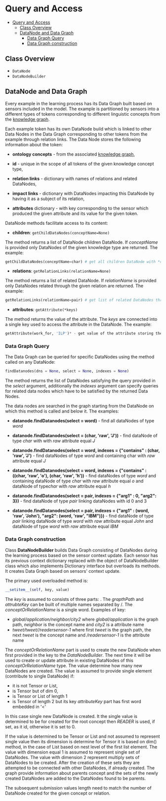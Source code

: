 # Query and Access

- [Query and Access](#query-and-access)
  - [Class Overview](#class-overview)
  - [DataNode and Data Graph](#datanode-and-data-graph)
    - [Data Graph Query](#data-graph-query)
    - [Data Graph construction](#data-graph-construction)

## Class Overview

- `DataNode`
- `DataNodeBuilder`

## DataNode and Data Graph

Every example in the learning process has its Data Graph built based on sensors included in the model.
The example is partitioned by sensors into a different types of tokens corresponding to different linguistic concepts from the [knowledge graph](KNOWLEDGE.md).

Each example token has its own DataNode build which is linked to other Data Nodes in the Data Graph corresponding to other tokens from the example through relation links. The Data Node stores the following information about the token:

- **ontology concepts**  - from the associated [knowledge graph](KNOWLEDGE.md),

- **id** - unique in the scope of all tokens of the given knowledge concept type,

- **relation links**  - dictionary with names of relations and related DataNodes,

- **impact links** - dictionary with DataNodes impacting this DataNode by having it as a subject of its relation,

- **attributes** dictionary - with key corresponding to the sensor which produced the given attribute and its value for the given token.

DataNode methods facilitate access to its content:

- **children**: `getChildDataNodes(conceptName=None)`

The method returns a list of DataNode children DataNode. If *conceptName* is provided only DataNodes of the given knowledge type are returned. The example:

```python
getChildDataNodes(conceptName=char) # get all children DataNode with *char* type
```

- **relations**: `getRelationLinks(relationName=None)`

The method returns a list of related DataNode. If *relationName* is provided only DataNodes related through the given relation are returned. The example:

```python
getRelationLinks(relationName=pair) # get list of related DataNodes through *pair* relation
```

- **attributes**: `getAttribute(*keys)`

The method returns the value of the attribute. The *keys* are connected into a single key used to access the attribute in the DataNode. The example:

```python
getAttribute(work_for, 'ILP')* - get value of the attribute storing the result of the ILP solver solution for the concept *work_for*
```

### Data Graph Query

The Data Graph can be queried for specific DataNodes using the method called on any DataNode:

```python
findDatanodes(dns = None, select = None, indexes = None)
```

The method returns the list of DataNodes satisfying the query provided in the *select* argument, additionally the *indexes* argument can specify queries for related data nodes which have to be satisfied by the returned Data Nodes.

The data nodes are searched in the graph starting from the DataNode on which this method is called and below it.
The examples:

- **datanode.findDatanodes(select = word)** - find all dataNodes of type *word*

- **datanode.findDatanodes(select = (char, 'raw', 'J'))** - find dataNode of type *char* with with *raw* attribute equal *J*

- **datanode.findDatanodes(select = word,  indexes = {"contains" : (char, 'raw', 'J')** - find dataNodes of type *word* and containing char with *raw* attribute equal *J*

- **datanode.findDatanodes(select = word,  indexes = {"contains" : ((char, 'raw', 'o'), (char, 'raw', 'h'))** - find dataNodes of type *word* and containing dataNode of type *char* with *raw* attribute equal *o* and dataNode of type*char* with *raw* attribute equal *h*

- **datanode.findDatanodes(select = pair, indexes = {"arg1" : 0, "arg2": 3})** - find dataNode of type *pair* linking dataNodes with id 0 and 3

- **datanode.findDatanodes(select = pair, indexes = {"arg1" : (word, 'raw', 'John'), "arg2": (word, 'raw', "IBM")})** - find dataNode of type *pair* linking dataNode of type *word* with *raw* attribute equal *John* and dataNode of type *word* with *raw* attribute equal *IBM*

### Data Graph construction

Class **DataNodeBuilder** builds Data Graph consisting of DataNodes during the learning process based on the sensor context update. Each sensor has its previous context dictionary replaced with the object of DataNodeBuilder class which also implements Dictionary interface but overloads its methods. It creates Data Graph based on sensors' context update.

The primary used overloaded method is:

```python
__setitem__(self, key, value)
```

The *key* is assumed to consists of three parts: *<graphPath> <conceptOrRelationName> <attributeKey>*.
The *grapthPath* and *attrubteKey* can be built of multiple names separated by /. The *conceptOrRelationName* is a single word.
Examples of key:
- *global/application/neighbor/city2* where *global/application* is the graph path, *neighbor* is the concept name and *city2* is a attribute name
- *tweet/tweet/<PositiveLabel>/readersensor-1* where first *tweet* is the graph path, the next *tweet* is the concept name and *<PositiveLabel>/readersensor-1* is the attribute name

The *conceptOrRelationName* part is used to create the new DataNode when first provided in the key to the *DataNodeBuilder*. The next time it will be used to create or update attribute in existing DataNodes of this *conceptOrRelationName* type.
The value determine how many new DataNodes are created. 
The value is assumed to provide single element (contribute to single DataNode) if:
- it is not Tensor or List,
- is Tensor but of dim 0,
- is Tensor or List of length 1
- is Tensor of length 2 but its key *attributeKey* part has first word embedded in '<'

In this case single new DataNode is created. It the single value is determined to be for created for the root concept then *READER* is used, if set, as it id, otherwise it is set to 0.

If the value is determined to be Tensor or List and not assumed to represent single value then its dimension is determine for Tensor it is based on dim() method, in the case of List based on nest level of the first list element.
The value with dimension equal 1 is assumed to represent single set of DataNodes. The value with dimension 2 represent multiply sets of DataNodes to be created.
After the creation of these sets they are attempted to be connected with other DataNodes, if already created. The graph provide information about parents concept and the sets of the newly created DataNodes are added to the DataNodes found to be parents.

The subsequent submission values length need to match the number of DataNode created for the given concept or relation.



